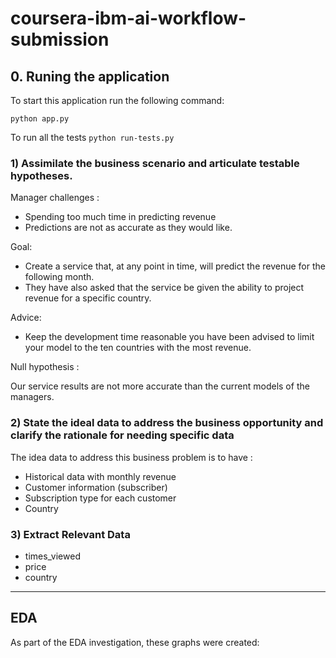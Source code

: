 # coursera-ibm-ai-workflow-submission


## 0. Runing the application 

To start this application run the following command:

`python app.py`

To run all the tests
 `python run-tests.py`

### 1) Assimilate the business scenario and articulate testable hypotheses.

Manager challenges : 

- Spending too much time in predicting revenue
- Predictions are not as accurate as they would like.

Goal:

- Create a service that, at any point in time, will predict the revenue for the following month.
- They have also asked that the service be given the ability to project revenue for a specific country.

Advice:

- Keep the development time reasonable you have been advised to limit your model to the ten countries with the most revenue.

Null hypothesis : 

Our service results are not more accurate than the current models of the managers.

### 2) State the ideal data to address the business opportunity and clarify the rationale for needing specific data

The idea data to address this business problem is to have :

- Historical data with monthly revenue
- Customer information (subscriber)
- Subscription type for each customer
- Country

### 3) Extract Relevant Data

- times_viewed
- price
- country
------
## EDA
As part of the EDA investigation, these graphs were created:


